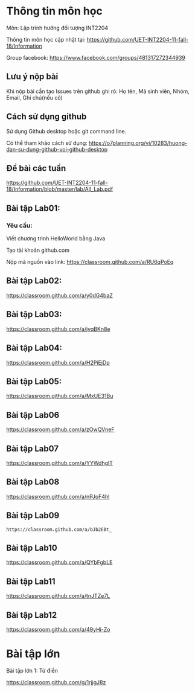 # Thông tin môn học

Môn: Lập trình hướng đối tượng INT2204

Thông tin môn học cập nhật tại: https://github.com/UET-INT2204-11-fall-18/Information 

Group facebook: https://www.facebook.com/groups/481317272344939

## Lưu ý nộp bài
Khi nộp bài cần tạo Issues trên github ghi rõ:
Họ tên, Mã sinh viên, Nhóm, Email, Ghi chú(nếu có)

## Cách sử dụng github

Sử dụng Github desktop hoặc git command line.

Có thể tham khảo cách sử dụng: https://o7planning.org/vi/10283/huong-dan-su-dung-github-voi-github-desktop

## Đề bài các tuần

https://github.com/UET-INT2204-11-fall-18/Information/blob/master/lab/All_Lab.pdf


## Bài tập Lab01:

### Yêu cầu:

Viết chương trình HelloWorld bằng Java

Tạo tài khoản github.com

Nộp mã nguồn vào link: https://classroom.github.com/a/RU6qPoEq

## Bài tập Lab02:

https://classroom.github.com/a/y0dG4baZ

## Bài tập Lab03:

https://classroom.github.com/a/jvqBKn8e

## Bài tập Lab04:

https://classroom.github.com/a/H2PiEjDp

## Bài tập Lab05:

https://classroom.github.com/a/MxUE31Bu

## Bài tập Lab06

https://classroom.github.com/a/zOwQVneF

## Bài tập Lab07

https://classroom.github.com/a/YYWdhglT

## Bài tập Lab08

https://classroom.github.com/a/nPJoF4hl

## Bài tập Lab09

`https://classroom.github.com/a/bJb2EBt_`

## Bài tập Lab10

https://classroom.github.com/a/QYbFgbLE

## Bài tập Lab11

https://classroom.github.com/a/tnJTZe7L

## Bài tập Lab12

https://classroom.github.com/a/49yHi-Zo

# Bài tập lớn

Bài tập lớn 1: Từ điển 

https://classroom.github.com/g/1rjjgJ8z
